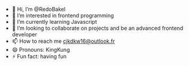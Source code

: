 - 👋 Hi, I’m @RedoBakel
- 👀 I’m interested in frontend programming 
- 🌱 I’m currently learning Javascript 
- 💞️ I’m looking to collaborate on projects and be an advanced frontend developer 
- 📫 How to reach me cjkdkw16@outlook.fr 
- 😄 Pronouns: KingKung
- ⚡ Fun fact: having fun 

<!---
RedoBakel/RedoBakel is a ✨ special ✨ repository because its `README.md` (this file) appears on your GitHub profile.
You can click the Preview link to take a look at your changes.
--->

